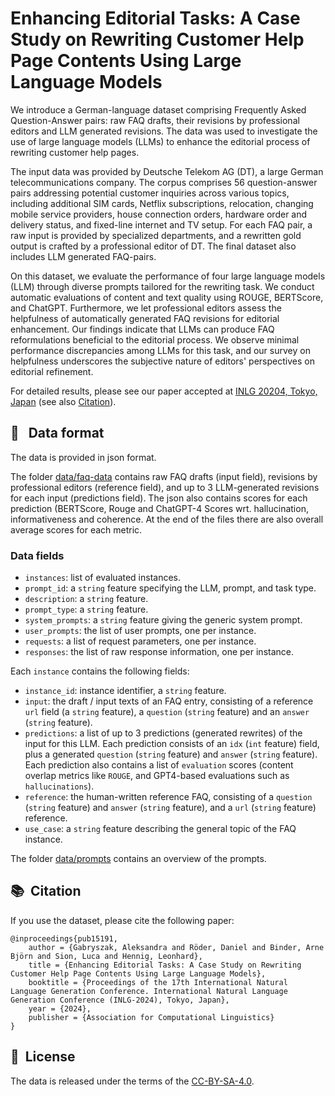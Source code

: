 # Enhancing Editorial Tasks: A Case Study on Rewriting Customer Help Page Contents Using Large Language Models

We introduce a German-language dataset comprising Frequently Asked Question-Answer pairs: raw FAQ drafts, their revisions by professional editors and LLM generated revisions. The data was used to investigate the use of large language models (LLMs) to enhance the editorial process of rewriting customer help pages. 

The input data was provided by Deutsche Telekom AG (DT), a large German telecommunications company. The corpus comprises 56 question-answer pairs addressing potential customer inquiries across various topics, including additional SIM cards, Netflix subscriptions, relocation, changing mobile service providers, house connection orders, hardware order and delivery status, and fixed-line internet and TV setup. For each FAQ pair, a raw input is provided by specialized departments, and a rewritten gold output is crafted by a professional editor of DT. The final dataset also includes LLM generated FAQ-pairs.

On this dataset, we evaluate the performance of four large language models (LLM) through diverse prompts tailored for the rewriting task. We conduct automatic evaluations of content and text quality using ROUGE, BERTScore, and ChatGPT.
Furthermore, we let professional editors assess the helpfulness of automatically generated FAQ revisions for editorial enhancement. Our findings indicate that LLMs can produce FAQ reformulations beneficial to the editorial process. We observe minimal performance discrepancies among LLMs for this task, and our survey on helpfulness underscores the subjective nature of editors' perspectives on editorial refinement.

For detailed results, please see our paper accepted at [INLG 20204, Tokyo, Japan](https://inlg2024.github.io/) (see also [Citation](#-citation)).

## 📝 &nbsp; Data format

The data is provided in json format. 

The folder [data/faq-data](data/faq-data) contains raw FAQ drafts (input field), revisions by professional editors (reference field), and up to 3 LLM-generated revisions for each input (predictions field). The json also contains scores for each prediction (BERTScore, Rouge and ChatGPT-4 Scores wrt. hallucination, informativeness and coherence. At the end of the files there are also overall average scores for each metric.

### Data fields
- `instances`: list of evaluated instances.
- `prompt_id`: a `string` feature specifying the LLM, prompt, and task type.
- `description`: a `string` feature.
- `prompt_type`: a `string` feature.
- `system_prompts`: a `string` feature giving the generic system prompt.
- `user_prompts`: the list of user prompts, one per instance.
- `requests`: a list of request parameters, one per instance.
- `responses`: the list of raw response information, one per instance.

Each `instance` contains the following fields:
- `instance_id`: instance identifier, a `string` feature.
- `input`: the draft / input texts of an FAQ entry, consisting of a reference `url` field (a `string` feature), a `question` (`string` feature) and an `answer` (`string` feature).
- `predictions`: a list of up to 3 predictions (generated rewrites) of the input for this LLM. Each prediction consists of an `idx` (`int` feature) field, plus a generated `question` (`string` feature) and `answer` (`string` feature). Each prediction also contains a list of `evaluation` scores (content overlap metrics like `ROUGE`, and GPT4-based evaluations such as `hallucinations`).
- `reference`: the human-written reference FAQ, consisting of a `question` (`string` feature) and `answer` (`string` feature), and a `url` (`string` feature) reference.
- `use_case`: a `string` feature describing the general topic of the FAQ instance.

The folder [data/prompts](data/prompts) contains an overview of the prompts.


## 📚&nbsp; Citation

If you use the dataset, please cite the following paper:
```
@inproceedings{pub15191,
    author = {Gabryszak, Aleksandra and Röder, Daniel and Binder, Arne Björn and Sion, Luca and Hennig, Leonhard},
    title = {Enhancing Editorial Tasks: A Case Study on Rewriting Customer Help Page Contents Using Large Language Models},
    booktitle = {Proceedings of the 17th International Natural Language Generation Conference. International Natural Language Generation Conference (INLG-2024), Tokyo, Japan},
    year = {2024},
    publisher = {Association for Computational Linguistics}
}
```

## 📘&nbsp; License
The data is released under the terms of the [CC-BY-SA-4.0](LICENCE.txt).




